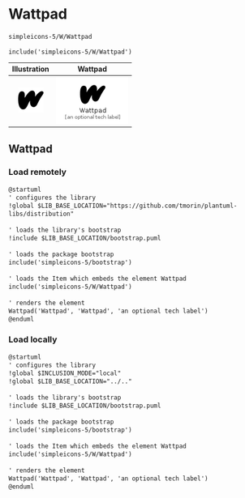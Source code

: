 # Wattpad


```text
simpleicons-5/W/Wattpad
```

```text
include('simpleicons-5/W/Wattpad')
```



| Illustration | Wattpad |
| :---: | :---: |
| ![illustration for Illustration](../../simpleicons-5/W/Wattpad.png) | ![illustration for Wattpad](../../simpleicons-5/W/Wattpad.Local.png) |




## Wattpad

### Load remotely
```plantuml
@startuml
' configures the library
!global $LIB_BASE_LOCATION="https://github.com/tmorin/plantuml-libs/distribution"

' loads the library's bootstrap
!include $LIB_BASE_LOCATION/bootstrap.puml

' loads the package bootstrap
include('simpleicons-5/bootstrap')

' loads the Item which embeds the element Wattpad
include('simpleicons-5/W/Wattpad')

' renders the element
Wattpad('Wattpad', 'Wattpad', 'an optional tech label')
@enduml
```

### Load locally
```plantuml
@startuml
' configures the library
!global $INCLUSION_MODE="local"
!global $LIB_BASE_LOCATION="../.."

' loads the library's bootstrap
!include $LIB_BASE_LOCATION/bootstrap.puml

' loads the package bootstrap
include('simpleicons-5/bootstrap')

' loads the Item which embeds the element Wattpad
include('simpleicons-5/W/Wattpad')

' renders the element
Wattpad('Wattpad', 'Wattpad', 'an optional tech label')
@enduml
```

